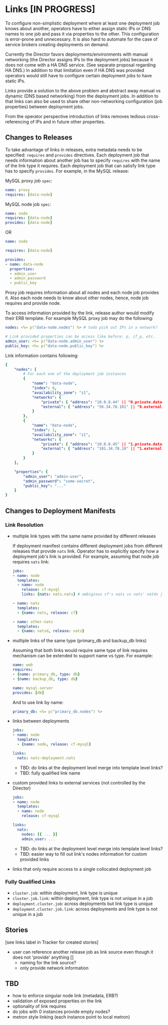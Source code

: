 # Links [IN PROGRESS]

To configure non-simplistic deployment where at least one deployment job knows about another, operators have to either assign static IPs or DNS names to one job and pass it via properties to the other. This configuration is error-prone and unnecessary. It is also hard to automate for the case of service brokers creating deployments on demand.

Currently the Director favors deployments/environments with manual networking (the Director assigns IPs to the deployment jobs) because it does not come with a HA DNS service. (See separate proposal regarding HA DNS.) In addition to that limitation even if HA DNS was provided operators would still have to configure certain deployment jobs to have static IPs.

Links provide a solution to the above problem and abstract away manual vs dynamic (DNS based networking) from the deployment jobs. In addition to that links can also be used to share other non-networking configuration (job properties) between deployment jobs.

From the operator perspective introduction of links removes tedious cross-referencing of IPs and in future other properties.

## Changes to Releases

To take advantage of links in releases, extra metadata needs to be specified: `requires` and `provides` directives. Each deployment job that needs information about another job has to specify `requires` with the name of the link type it requires. Each deployment job that can satisfy link type has to specify `provides`. For example, in the MySQL release:

MySQL proxy job `spec`:

```yaml
name: proxy
requires: [data-node]
```

MySQL node job `spec`:

```yaml
name: node
requires: [data-node]
provides: [data-node]
```

OR

```yaml
name: node

requires: [data-node]

provides:
- name: data-node
  properties:
  - admin_user
  - admin_password
  - public_key
```

Proxy job requires information about all nodes and each node job provides it. Also each node needs to know about other nodes, hence, node job requires and provide node.

To access information provided by the link, release author would modify their ERB template. For example MySQL proxy job may do the following:

```yaml
nodes: <%= p("data-node.nodes") %> # todo pick out IPs in a network?

# Link provided properties can be access like before: p, if_p, etc.
admin_user: <%= p("data-node.admin_user") %>
public_key: <%= p("data-node.public_key") %>
```

Link information contains following:

```yaml
{
	"nodes": [
		# For each one of the deployment job instances
		{
			"name": "data-node",
			"index": 0,
			"availability_zone": "z1",
			"networks": {
				"private": { "address": "10.0.0.44" || "0.private.data-node.deployment" || "IPv6" },
				"external": { "address": "56.34.78.101" || "0.external.data-node.deployment" || "IPv6" }
			}
		},
		{
			"name": "data-node",
			"index": 1,
			"availability_zone": "z1",
			"networks": {
				"private": { "address": "10.0.0.45" || "1.private.data-node.deployment" || "IPv6" },
				"external": { "address": "101.34.78.10" || "1.external.data-node.deployment" || "IPv6" }
			}
		}
	],

	"properties": {
		"admin_user": "admin-user",
		"admin_password": "some-secret",
		"public_key": "..."
	}
}
```

## Changes to Deployment Manifests

### Link Resolution

- multiple link types with the same name provided by different releases

	If deployment manifest contains different deployment jobs from different releases that provide `nats` link. Operator has to explicitly specify how a deployment job's link is provided. For example, assuming that node job requires `nats` link:

	```yaml
	jobs:
	- name: node
	  templates:
	  - name: node
	    release: cf-mysql
	    links: {nats: nats.nats} # ambigious cf's nats vs nats' natds job

	- name: nats
	  templates:
	  - {name: nats, release: cf}

	- name: other-nats
	  templates:
	  - {name: natsd, release: nats}
	```

- multiple links of the same type (primary_db and backup_db links)

	Assuming that both links would require same type of link requires mechanism can be extended to support name vs type. For example:

	```yaml
	name: web
	requires:
	- {name: primary_db, type: db}
	- {name: backup_db, type: db}
	```

	```yaml
	name: mysql-server
	provides: [db]
	```

	And to use link by name:

	```yaml
	primary_db: <%= p("primary_db.nodes") %>
	```

- links between deployments

	```yaml
	jobs:
	- name: node
	  templates:
	  - {name: node, release: cf-mysql}

	links:
	  nats: nats-deployment.nats
	```

	- TBD: do links at the deployment level merge into template level links?
	- TBD: fully qualified link name

- custom provided links to external services (not controlled by the Director)

	```yaml
	jobs:
	- name: node
	  templates:
	  - name: node
	    release: cf-mysql

	links:
	  nats:
	    nodes: [{ ... }]
	    admin_user: ...
	```

	- TBD: do links at the deployment level merge into template level links?
	- TBD: easier way to fill out link's nodes information for custom provided links

- links that only require access to a single collocated deployment job

### Fully Qualified Links

- `cluster.job`: within deployment, link type is unique
- `cluster.job.link`: within deployment, link type is not unique in a job
- `deployment.cluster.job`: across deployments but link type is unique
- `deployment.cluster.job.link`: across deployments and link type is not unique in a job

## Stories

[see links label in Tracker for created stories]

- user can reference another release job as link source even though it does not 'provide' anything []
  - naming for the link source?
  - only provide network information

## TBD

- how to enforce singular node link (metadata, ERB?)
- validation of exposed properties on the link
- optionality of link requires
- do jobs with 0 instances provide empty nodes?
- metron style linking (each instance point to local metron)
